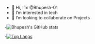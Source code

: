 - 👋 Hi, I’m @Bhupesh-01
- 👀 I’m interested in tech
- 💞️ I’m looking to collaborate on Projects

  
-![Bhupesh's GitHub stats](https://github-readme-stats.vercel.app/api?username=Bhupesh-01&show_icons=true&theme=radical)


-[![Top Langs](https://github-readme-stats.vercel.app/api/top-langs/?username=Bhupesh-01&layout=pie)](https://github.com/Bhupesh-01/github-readme-stats)
